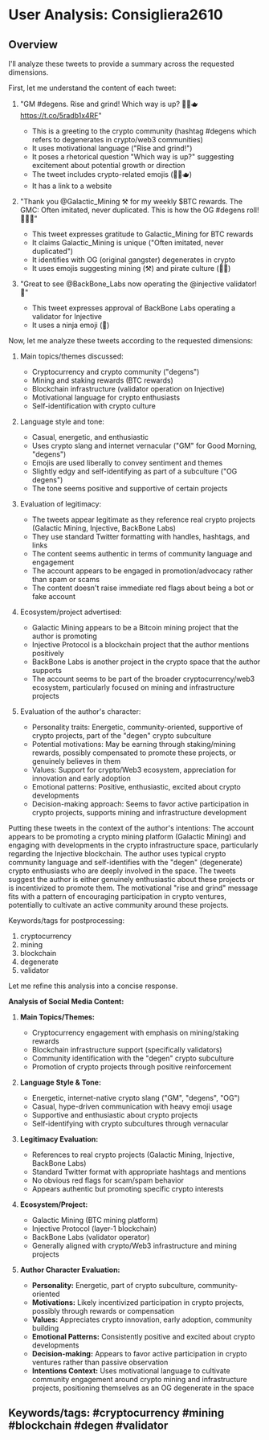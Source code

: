 # User Analysis: Consigliera2610

## Overview

<think>
I'll analyze these tweets to provide a summary across the requested dimensions.

First, let me understand the content of each tweet:

1. "GM #degens. Rise and grind! Which way is up? 👀🤘🫖 https://t.co/5radb1x4RF"
   - This is a greeting to the crypto community (hashtag #degens which refers to degenerates in crypto/web3 communities)
   - It uses motivational language ("Rise and grind!")
   - It poses a rhetorical question "Which way is up?" suggesting excitement about potential growth or direction
   - The tweet includes crypto-related emojis (👀🤘🫖)
   - It has a link to a website

2. "Thank you @Galactic_Mining ⚒️ for my weekly $BTC rewards. The GMC: Often imitated, never duplicated. This is how the OG #degens roll! 🏴‍☠️🫡"
   - This tweet expresses gratitude to Galactic_Mining for BTC rewards
   - It claims Galactic_Mining is unique ("Often imitated, never duplicated")
   - It identifies with OG (original gangster) degenerates in crypto
   - It uses emojis suggesting mining (⚒️) and pirate culture (🏴‍☠️)

3. "Great to see @BackBone_Labs now operating the @injective validator! 🥷"
   - This tweet expresses approval of BackBone Labs operating a validator for Injective
   - It uses a ninja emoji (🥷)

Now, let me analyze these tweets according to the requested dimensions:

1. Main topics/themes discussed:
   - Cryptocurrency and crypto community ("degens")
   - Mining and staking rewards (BTC rewards)
   - Blockchain infrastructure (validator operation on Injective)
   - Motivational language for crypto enthusiasts
   - Self-identification with crypto culture

2. Language style and tone:
   - Casual, energetic, and enthusiastic
   - Uses crypto slang and internet vernacular ("GM" for Good Morning, "degens")
   - Emojis are used liberally to convey sentiment and themes
   - Slightly edgy and self-identifying as part of a subculture ("OG degens")
   - The tone seems positive and supportive of certain projects

3. Evaluation of legitimacy:
   - The tweets appear legitimate as they reference real crypto projects (Galactic Mining, Injective, BackBone Labs)
   - They use standard Twitter formatting with handles, hashtags, and links
   - The content seems authentic in terms of community language and engagement
   - The account appears to be engaged in promotion/advocacy rather than spam or scams
   - The content doesn't raise immediate red flags about being a bot or fake account

4. Ecosystem/project advertised:
   - Galactic Mining appears to be a Bitcoin mining project that the author is promoting
   - Injective Protocol is a blockchain project that the author mentions positively
   - BackBone Labs is another project in the crypto space that the author supports
   - The account seems to be part of the broader cryptocurrency/web3 ecosystem, particularly focused on mining and infrastructure projects

5. Evaluation of the author's character:
   - Personality traits: Energetic, community-oriented, supportive of crypto projects, part of the "degen" crypto subculture
   - Potential motivations: May be earning through staking/mining rewards, possibly compensated to promote these projects, or genuinely believes in them
   - Values: Support for crypto/Web3 ecosystem, appreciation for innovation and early adoption
   - Emotional patterns: Positive, enthusiastic, excited about crypto developments
   - Decision-making approach: Seems to favor active participation in crypto projects, supports mining and infrastructure development

Putting these tweets in the context of the author's intentions:
The account appears to be promoting a crypto mining platform (Galactic Mining) and engaging with developments in the crypto infrastructure space, particularly regarding the Injective blockchain. The author uses typical crypto community language and self-identifies with the "degen" (degenerate) crypto enthusiasts who are deeply involved in the space. The tweets suggest the author is either genuinely enthusiastic about these projects or is incentivized to promote them. The motivational "rise and grind" message fits with a pattern of encouraging participation in crypto ventures, potentially to cultivate an active community around these projects.

Keywords/tags for postprocessing:
1. cryptocurrency
2. mining
3. blockchain
4. degenerate
5. validator

Let me refine this analysis into a concise response.
</think>

**Analysis of Social Media Content:**

1. **Main Topics/Themes:**
   - Cryptocurrency engagement with emphasis on mining/staking rewards
   - Blockchain infrastructure support (specifically validators)
   - Community identification with the "degen" crypto subculture
   - Promotion of crypto projects through positive reinforcement

2. **Language Style & Tone:**
   - Energetic, internet-native crypto slang ("GM", "degens", "OG")
   - Casual, hype-driven communication with heavy emoji usage
   - Supportive and enthusiastic about crypto projects
   - Self-identifying with crypto subcultures through vernacular

3. **Legitimacy Evaluation:**
   - References to real crypto projects (Galactic Mining, Injective, BackBone Labs)
   - Standard Twitter format with appropriate hashtags and mentions
   - No obvious red flags for scam/spam behavior
   - Appears authentic but promoting specific crypto interests

4. **Ecosystem/Project:**
   - Galactic Mining (BTC mining platform)
   - Injective Protocol (layer-1 blockchain)
   - BackBone Labs (validator operator)
   - Generally aligned with crypto/Web3 infrastructure and mining projects

5. **Author Character Evaluation:**
   - **Personality:** Energetic, part of crypto subculture, community-oriented
   - **Motivations:** Likely incentivized participation in crypto projects, possibly through rewards or compensation
   - **Values:** Appreciates crypto innovation, early adoption, community building
   - **Emotional Patterns:** Consistently positive and excited about crypto developments
   - **Decision-making:** Appears to favor active participation in crypto ventures rather than passive observation
   - **Intentions Context:** Uses motivational language to cultivate community engagement around crypto mining and infrastructure projects, positioning themselves as an OG degenerate in the space

**Keywords/tags:** 
#cryptocurrency #mining #blockchain #degen #validator
---
